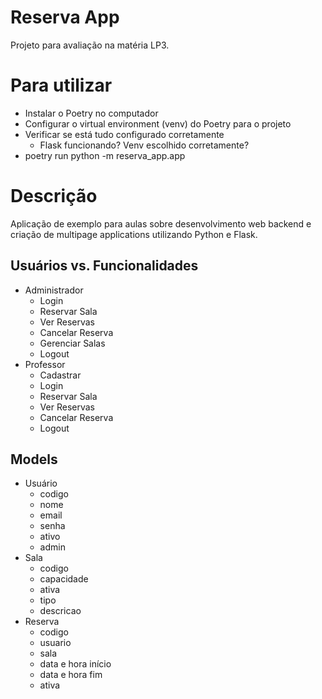 # Reserva App

Projeto para avaliação na matéria LP3.

# Para utilizar

* Instalar o Poetry no computador
* Configurar o virtual environment (venv) do Poetry para o projeto
* Verificar se está tudo configurado corretamente
  * Flask funcionando? Venv escolhido corretamente?
* poetry run python -m reserva_app.app

# Descrição

Aplicação de exemplo para aulas sobre desenvolvimento web backend e criação de multipage applications utilizando Python e Flask.

## Usuários vs. Funcionalidades
- Administrador
  - Login
  - Reservar Sala
  - Ver Reservas
  - Cancelar Reserva
  - Gerenciar Salas
  - Logout
- Professor
  - Cadastrar
  - Login
  - Reservar Sala
  - Ver Reservas
  - Cancelar Reserva
  - Logout

## Models
- Usuário
  - codigo
  - nome
  - email
  - senha
  - ativo
  - admin
- Sala
  - codigo
  - capacidade
  - ativa
  - tipo
  - descricao
- Reserva
  - codigo
  - usuario
  - sala
  - data e hora início
  - data e hora fim
  - ativa
  
